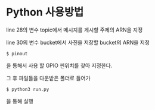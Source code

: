 # Python 사용방법

line 28의 변수 topic에서 메시지를 게시할 주제의 ARN을 지정

line 30의 변수 bucket에서 사진을 저장할 bucket의 ARN을 지정


```
$ pinout
```


을 통해서 사용 할 GPIO 핀위치를 찾아 지정한다.

그 후 파일들을 다운받은 폴더로 들어가


```
$ python3 run.py
```


을 통해 실행
